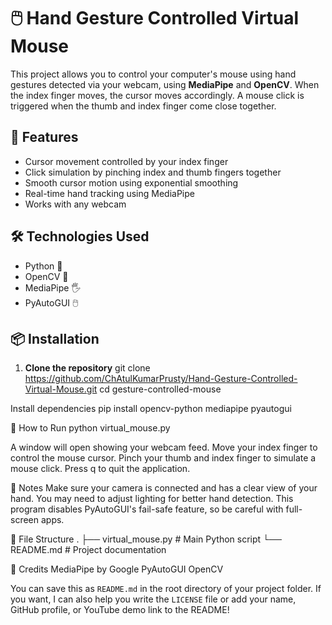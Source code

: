 # 🖱️ Hand Gesture Controlled Virtual Mouse

This project allows you to control your computer's mouse using hand gestures detected via your webcam, using **MediaPipe** and **OpenCV**. When the index finger moves, the cursor moves accordingly. A mouse click is triggered when the thumb and index finger come close together.


## 🔧 Features

- Cursor movement controlled by your index finger
- Click simulation by pinching index and thumb fingers together
- Smooth cursor motion using exponential smoothing
- Real-time hand tracking using MediaPipe
- Works with any webcam

## 🛠️ Technologies Used

- Python 🐍
- OpenCV 🎥
- MediaPipe 🖐️
- PyAutoGUI 🖱️

## 📦 Installation

1. **Clone the repository**
   git clone https://github.com/ChAtulKumarPrusty/Hand-Gesture-Controlled-Virtual-Mouse.git
   cd gesture-controlled-mouse


Install dependencies
pip install opencv-python mediapipe pyautogui


🚀 How to Run
python virtual_mouse.py

A window will open showing your webcam feed.
Move your index finger to control the mouse cursor.
Pinch your thumb and index finger to simulate a mouse click.
Press q to quit the application.

📝 Notes
Make sure your camera is connected and has a clear view of your hand.
You may need to adjust lighting for better hand detection.
This program disables PyAutoGUI's fail-safe feature, so be careful with full-screen apps.

📁 File Structure
.
├── virtual_mouse.py     # Main Python script
└── README.md            # Project documentation

🙌 Credits
MediaPipe by Google
PyAutoGUI
OpenCV

You can save this as `README.md` in the root directory of your project folder. If you want, I can also help you write the `LICENSE` file or add your name, GitHub profile, or YouTube demo link to the README!
